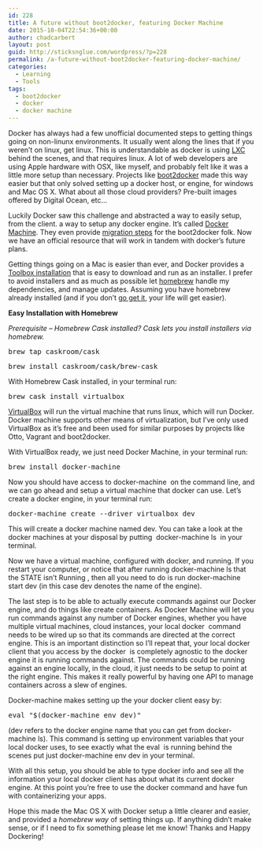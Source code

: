 ```yaml
---
id: 228
title: A future without boot2docker, featuring Docker Machine
date: 2015-10-04T22:54:36+00:00
author: chadcarbert
layout: post
guid: http://sticksnglue.com/wordpress/?p=228
permalink: /a-future-without-boot2docker-featuring-docker-machine/
categories:
  - Learning
  - Tools
tags:
  - boot2docker
  - docker
  - docker machine
---
```

Docker has always had a few unofficial documented steps to getting things going on non-linunx environments. It usually went along the lines that if you weren&#8217;t on linux, get linux. This is understandable as docker is using [LXC](https://en.wikipedia.org/wiki/LXC) behind the scenes, and that requires linux. A lot of web developers are using Apple hardware with OSX, like myself, and probably felt like it was a little more setup than necessary. Projects like [boot2docker](http://boot2docker.io/) made this way easier but that only solved setting up a docker host, or engine, for windows and Mac OS X. What about all those cloud providers? Pre-built images offered by Digital Ocean, etc&#8230;

Luckily Docker saw this challenge and abstracted a way to easily setup, from the client. a way to setup any docker engine. It&#8217;s called [Docker Machine](https://docs.docker.com/machine/). They even provide [migration steps](https://docs.docker.com/machine/migrate-to-machine/) for the boot2docker folk. Now we have an official resource that will work in tandem with docker&#8217;s future plans.

Getting things going on a Mac is easier than ever, and Docker provides a [Toolbox installation](https://docs.docker.com/installation/mac/) that is easy to download and run as an installer. I prefer to avoid installers and as much as possible let [homebrew](http://brew.sh/) handle my dependencies, and manage updates. Assuming you have homebrew already installed (and if you don&#8217;t [go get it](http://brew.sh/), your life will get easier).

**Easy Installation with Homebrew**

_Prerequisite &#8211; Homebrew Cask installed? Cask lets you install installers via homebrew._

<pre class="lang:sh decode:true">brew tap caskroom/cask</pre>

<pre class="lang:sh decode:true">brew install caskroom/cask/brew-cask</pre>

With Homebrew Cask installed, in your terminal run:

<pre class="lang:sh decode:true">brew cask install virtualbox</pre>

[VirtualBox](https://www.virtualbox.org) will run the virtual machine that runs linux, which will run Docker. Docker machine supports other means of virtualization, but I&#8217;ve only used VirtualBox as it&#8217;s free and been used for similar purposes by projects like Otto, Vagrant and boot2docker.

With VirtualBox ready, we just need Docker Machine, in your terminal run:

<pre class="lang:sh decode:true">brew install docker-machine</pre>

Now you should have access to <span class="lang:default decode:true crayon-inline ">docker-machine</span>  on the command line, and we can go ahead and setup a virtual machine that docker can use. Let&#8217;s create a docker engine, in your terminal run:

<pre class="lang:sh decode:true">docker-machine create --driver virtualbox dev</pre>

This will create a docker machine named <span class="lang:default decode:true crayon-inline">dev</span>. You can take a look at the docker machines at your disposal by putting  <span class="lang:default decode:true crayon-inline">docker-machine ls</span>  in your terminal.

Now we have a virtual machine, configured with docker, and running. If you restart your computer, or notice that after running <span class="lang:default decode:true crayon-inline ">docker-machine ls</span> that the <span class="lang:default decode:true crayon-inline ">STATE</span> isn&#8217;t <span class="lang:default decode:true crayon-inline">Running</span> , then all you need to do is run <span class="lang:default decode:true crayon-inline ">docker-machine start dev</span> (in this case <span class="lang:default decode:true crayon-inline ">dev</span> denotes the name of the engine).

The last step is to be able to actually execute commands against our Docker engine, and do things like create containers. As Docker Machine will let you run commands against any number of Docker engines, whether you have multiple virtual machines, cloud instances, your local <span class="lang:default decode:true crayon-inline ">docker</span>  command needs to be wired up so that its commands are directed at the correct engine. This is an important distinction so I&#8217;ll repeat that, your local docker client that you access by the <span class="lang:default decode:true crayon-inline ">docker</span>  is completely agnostic to the docker engine it is running commands against. The commands could be running against an engine locally, in the cloud, it just needs to be setup to point at the right engine. This makes it really powerful by having one API to manage containers across a slew of engines.

Docker-machine makes setting up the your docker client easy by:

<pre class="lang:sh decode:true ">eval "$(docker-machine env dev)"</pre>

(dev refers to the docker engine name that you can get from <span class="lang:default decode:true crayon-inline">docker-machine ls</span>). This command is setting up environment variables that your local docker uses, to see exactly what the <span class="lang:default decode:true crayon-inline ">eval</span>  is running behind the scenes put just <span class="lang:default decode:true crayon-inline">docker-machine env dev</span> in your terminal.

With all this setup, you should be able to type <span class="lang:default decode:true crayon-inline ">docker info</span> and see all the information your local docker client has about what its current docker engine. At this point you&#8217;re free to use the <span class="lang:default decode:true crayon-inline ">docker</span> command and have fun with containerizing your apps.

Hope this made the Mac OS X with Docker setup a little clearer and easier, and provided a _homebrew way_ of setting things up. If anything didn&#8217;t make sense, or if I need to fix something please let me know! Thanks and Happy Dockering!